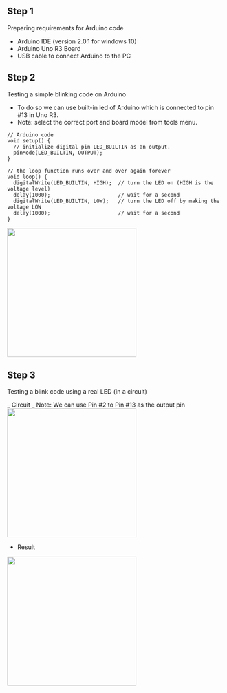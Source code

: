 ## Step 1
Preparing requirements for Arduino code
- Arduino IDE (version 2.0.1 for windows 10)
- Arduino Uno R3 Board
- USB cable to connect Arduino to the PC

## Step 2
Testing a simple blinking code on Arduino
- To do so we can use built-in led of Arduino which is connected to pin #13 in Uno R3. 
- Note: select the correct port and board model from tools menu.


```
// Arduino code
void setup() {
  // initialize digital pin LED_BUILTIN as an output.
  pinMode(LED_BUILTIN, OUTPUT);
}

// the loop function runs over and over again forever
void loop() {
  digitalWrite(LED_BUILTIN, HIGH);  // turn the LED on (HIGH is the voltage level)
  delay(1000);                      // wait for a second
  digitalWrite(LED_BUILTIN, LOW);   // turn the LED off by making the voltage LOW
  delay(1000);                      // wait for a second
}
```


<img src="https://github.com/shshjmakerspace/ArduinoUnity3D/blob/main/Arduino%20Unity3D%20Serial%20Communication/-media/step2-blink-vid.gif" width="300"/>

## Step 3
Testing a blink code using a real LED (in a circuit)

_ Circuit 
_ Note: We can use Pin #2 to Pin #13 as the output pin
<img src="https://github.com/shshjmakerspace/ArduinoUnity3D/blob/main/Arduino%20Unity3D%20Serial%20Communication/-media/step3-blink-using-real-led-img.jpg" width="300"/>


- Result
<img src="https://github.com/shshjmakerspace/ArduinoUnity3D/blob/main/Arduino%20Unity3D%20Serial%20Communication/-media/step3-blink-using-real-led-vid.gif" width="300"/>

